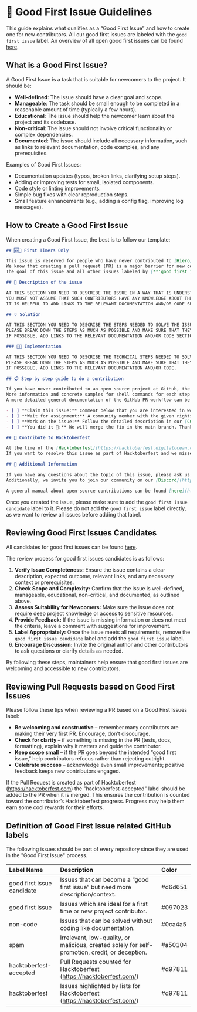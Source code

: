 # 🐣 Good First Issue Guidelines

This guide explains what qualifies as a “Good First Issue” and how to create one for new contributors.
All our good first issues are labeled with the `good first issue` label.
An overview of all open good first issues can be found [here](https://github.com/issues?q=is%3Aopen+is%3Aissue+org%3Ahiero-ledger+archived%3Afalse+label%3A%22good+first+issue%22+).

## What is a Good First Issue?

A Good First Issue is a task that is suitable for newcomers to the project. It should be:

- **Well-defined**: The issue should have a clear goal and scope.
- **Manageable**: The task should be small enough to be completed in a reasonable amount of time (typically a few hours).
- **Educational**: The issue should help the newcomer learn about the project and its codebase.
- **Non-critical**: The issue should not involve critical functionality or complex dependencies.
- **Documented**: The issue should include all necessary information, such as links to relevant documentation, code examples, and any prerequisites.

Examples of Good First Issues:

- Documentation updates (typos, broken links, clarifying setup steps).
- Adding or improving tests for small, isolated components.
- Code style or linting improvements.
- Simple bug fixes with clear reproduction steps.
- Small feature enhancements (e.g., adding a config flag, improving log messages).

## How to Create a Good First Issue

When creating a Good First Issue, the best is to follow our template:

```markdown
## 🆕🐥 First Timers Only

This issue is reserved for people who have never contributed to [Hiero](https://hiero.org) or any open source project in general.
We know that creating a pull request (PR) is a major barrier for new contributors.
The goal of this issue and all other issues labeled by [**'good first issue'**](https://github.com/issues?q=is%3Aopen+is%3Aissue+org%3Ahiero-ledger+archived%3Afalse+label%3A%22good+first+issue%22+) is to help you make your first contribution to Hiero.

## 👾 Description of the issue

AT THIS SECTION YOU NEED TO DESCRIBE THE ISSUE IN A WAY THAT IS UNDERSTANDABLE TO NEW CONTRIBUTORS.
YOU MUST NOT ASSUME THAT SUCH CONTRIBUTORS HAVE ANY KNOWLEDGE ABOUT THE CODEBASE OR HIERO.
IT IS HELPFUL TO ADD LINKS TO THE RELEVANT DOCUMENTATION AND/OR CODE SECTIONS.

## 💡 Solution

AT THIS SECTION YOU NEED TO DESCRIBE THE STEPS NEEDED TO SOLVE THE ISSUE.
PLEASE BREAK DOWN THE STEPS AS MUCH AS POSSIBLE AND MAKE SURE THAT THEY ARE EASY TO FOLLOW.
IF POSSIBLE, ADD LINKS TO THE RELEVANT DOCUMENTATION AND/OR CODE SECTIONS.

### 👩‍💻 Implementation

AT THIS SECTION YOU NEED TO DESCRIBE THE TECHNICAL STEPS NEEDED TO SOLVE THE ISSUE.
PLEASE BREAK DOWN THE STEPS AS MUCH AS POSSIBLE AND MAKE SURE THAT THEY ARE EASY TO FOLLOW.
IF POSSIBLE, ADD LINKS TO THE RELEVANT DOCUMENTATION AND/OR CODE.

## 📋 Step by step guide to do a contribution

If you have never contributed to an open source project at GitHub, the following step-by-step guide will introduce you to the workflow.
More information and concrete samples for shell commands for each step can be found in our [CONTRIBUTING.md](https://github.com/hiero-ledger/.github/blob/main/CONTRIBUTING.md) file.
A more detailed general documentation of the GitHub PR workflow can be found [here](https://github.com/firstcontributions/first-contributions/blob/master/README.md).

- [ ] **Claim this issue:** Comment below that you are interested in working on the issue
- [ ] **Wait for assignment:** A community member with the given rights will add you as an assignee of the issue
- [ ] **Work on the issue:** Follow the detailed description in our [CONTRIBUTING.md](https://github.com/hiero-ledger/.github/blob/main/CONTRIBUTING.md) file.
- [ ] **You did it 🎉:** We will merge the fix in the main branch. Thanks for being part of the Hiero community as an open-source contributor ❤️

## 🎉 Contribute to Hacktoberfest

At the time of the [Hacktoberfest](https://hacktoberfest.digitalocean.com) event we try to mark all PRs that solve any good first issue with the `hacktoberfest-accepted` label.
If you want to resolve this issue as part of Hacktoberfest and we missed adding the label, simply add a comment to the issue or PR, and we will add it.

## 🤔 Additional Information

If you have any questions about the topic of this issue, please ask us directly by adding a comment below.
Additionally, we invite you to join our community on our [Discord](https://discord.gg/kEnnmB9A) server or attend our [public community calls](https://zoom-lfx.platform.linuxfoundation.org/meetings/hiero?view=week).

A general manual about open-source contributions can be found [here](https://github.com/firstcontributions/first-contributions/blob/master/README.md).
```

Once you created the issue, please make sure to add the `good first issue candidate` label to it.
Please do not add the `good first issue` label directly, as we want to review all issues before adding that label.

## Reviewing Good First Issues Candidates

All candidates for good first issues can be found [here](https://github.com/issues?q=is%3Aopen%20is%3Aissue%20org%3Ahiero-ledger%20archived%3Afalse%20label%3A%22good%20first%20issue%20candidate%22).

The review process for good first issues candidates is as follows:

1. **Verify Issue Completeness:** Ensure the issue contains a clear description, expected outcome, relevant links, and any necessary context or prerequisites.
2. **Check Scope and Complexity:** Confirm that the issue is well-defined, manageable, educational, non-critical, and documented, as outlined above.
3. **Assess Suitability for Newcomers:** Make sure the issue does not require deep project knowledge or access to sensitive resources.
4. **Provide Feedback:** If the issue is missing information or does not meet the criteria, leave a comment with suggestions for improvement.
5. **Label Appropriately:** Once the issue meets all requirements, remove the `good first issue candidate` label and add the `good first issue` label.
6. **Encourage Discussion:** Invite the original author and other contributors to ask questions or clarify details as needed.

By following these steps, maintainers help ensure that good first issues are welcoming and accessible to new contributors.

## Reviewing Pull Requests based on Good First Issues

Please follow these tips when reviewing a PR based on a Good First Issues label:

- **Be welcoming and constructive** – remember many contributors are making their very first PR. Encourage, don’t discourage.
- **Check for clarity** – if something is missing in the PR (tests, docs, formatting), explain why it matters and guide the contributor.
- **Keep scope small** – if the PR goes beyond the intended “good first issue,” help contributors refocus rather than rejecting outright.
- **Celebrate success** – acknowledge even small improvements; positive feedback keeps new contributors engaged.

If the Pull Request is created as part of Hacktoberfest (https://hacktoberfest.com) the "hacktoberfest-accepted" label should be added to the PR when it is merged.
This ensures the contribution is counted toward the contributor’s Hacktoberfest progress. 
Progress may help them earn some cool rewards for their efforts.

## Definition of Good First Issue related GitHub labels

The following issues should be part of every repository since they are used in the "Good First Issue" process.

| Label Name | Description | Color |
| :--- | :--- | :--- |
| good first issue candidate | Issues that can become a “good first issue” but need more description/context. | #d6d651 |
| good first issue | Issues which are ideal for a first time or new project contributor. | #097023 |
| non-code | Issues that can be solved without coding like documentation. | #0ca4a5 |
| spam | Irrelevant, low-quality, or malicious, created solely for self-promotion, credit, or deception. | #a50104 |
| hacktoberfest-accepted | Pull Requests counted for Hacktoberfest (https://hacktoberfest.com/) | #d97811 |
| hacktoberfest | Issues highlighted by lists for Hacktoberfest (https://hacktoberfest.com/) | #d97811 |

